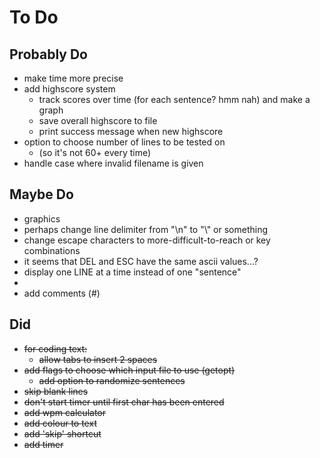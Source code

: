 To Do
====
## Probably Do
* make time more precise
* add highscore system
  * track scores over time (for each sentence? hmm nah) and make a graph
  * save overall highscore to file
  * print success message when new highscore
* option to choose number of lines to be tested on
  * (so it's not 60+ every time)
* handle case where invalid filename is given
## Maybe Do
* graphics
* perhaps change line delimiter from "\n" to "\\" or something
* change escape characters to more-difficult-to-reach or key combinations
* it seems that DEL and ESC have the same ascii values...?
* display one LINE at a time instead of one "sentence"
* 
* add comments (#)
## Did 
* ~~for coding text:~~
  * ~~allow tabs to insert 2 spaces~~
* ~~add flags to choose which input file to use (getopt)~~
  * ~~add option to randomize sentences~~
* ~~skip blank lines~~
* ~~don't start timer until first char has been entered~~
* ~~add wpm calculator~~
* ~~add colour to text~~
* ~~add 'skip' shortcut~~
* ~~add timer~~
